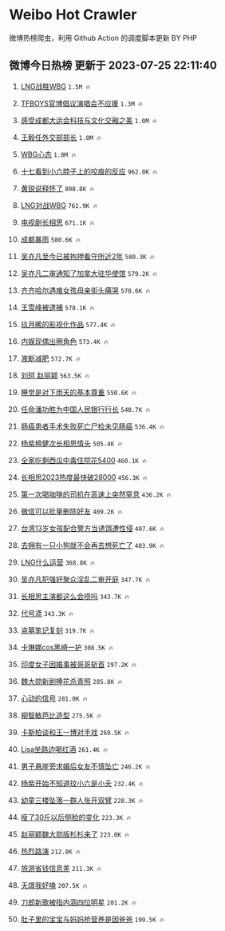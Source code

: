 # Weibo Hot Crawler 



微博热榜爬虫，利用 Github Action 的调度脚本更新 BY PHP 


## 微博今日热榜 更新于 2023-07-25 22:11:40 
1. [LNG战胜WBG](https://s.weibo.com/weibo?q=LNG%E6%88%98%E8%83%9CWBG&t=31&band_rank=1&Refer=top) `1.5M 🔥` 

1. [TFBOYS官博倡议演唱会不应援](https://s.weibo.com/weibo?q=%23TFBOYS%E5%AE%98%E5%8D%9A%E5%80%A1%E8%AE%AE%E6%BC%94%E5%94%B1%E4%BC%9A%E4%B8%8D%E5%BA%94%E6%8F%B4%23&t=31&band_rank=2&Refer=top) `1.3M 🔥` 

1. [感受成都大运会科技与文化交融之美](https://s.weibo.com/weibo?q=%23%E6%84%9F%E5%8F%97%E6%88%90%E9%83%BD%E5%A4%A7%E8%BF%90%E4%BC%9A%E7%A7%91%E6%8A%80%E4%B8%8E%E6%96%87%E5%8C%96%E4%BA%A4%E8%9E%8D%E4%B9%8B%E7%BE%8E%23&t=31&band_rank=3&Refer=top) `1.0M 🔥` 

1. [王毅任外交部部长](https://s.weibo.com/weibo?q=%23%E7%8E%8B%E6%AF%85%E4%BB%BB%E5%A4%96%E4%BA%A4%E9%83%A8%E9%83%A8%E9%95%BF%23&t=31&band_rank=4&Refer=top) `1.0M 🔥` 

1. [WBG心态](https://s.weibo.com/weibo?q=%23WBG%E5%BF%83%E6%80%81%23&t=31&band_rank=5&Refer=top) `1.0M 🔥` 

1. [十七看到小六脖子上的咬痕的反应](https://s.weibo.com/weibo?q=%23%E5%8D%81%E4%B8%83%E7%9C%8B%E5%88%B0%E5%B0%8F%E5%85%AD%E8%84%96%E5%AD%90%E4%B8%8A%E7%9A%84%E5%92%AC%E7%97%95%E7%9A%84%E5%8F%8D%E5%BA%94%23&t=31&band_rank=6&Refer=top) `962.0K 🔥` 

1. [黄锐说释怀了](https://s.weibo.com/weibo?q=%23%E9%BB%84%E9%94%90%E8%AF%B4%E9%87%8A%E6%80%80%E4%BA%86%23&t=31&band_rank=7&Refer=top) `808.8K 🔥` 

1. [LNG对战WBG](https://s.weibo.com/weibo?q=%23LNG%E5%AF%B9%E6%88%98WBG%23&t=31&band_rank=8&Refer=top) `761.9K 🔥` 

1. [电视剧长相思](https://s.weibo.com/weibo?q=%E7%94%B5%E8%A7%86%E5%89%A7%E9%95%BF%E7%9B%B8%E6%80%9D&t=31&band_rank=9&Refer=top) `671.1K 🔥` 

1. [成都暴雨](https://s.weibo.com/weibo?q=%E6%88%90%E9%83%BD%E6%9A%B4%E9%9B%A8&t=31&band_rank=10&Refer=top) `580.6K 🔥` 

1. [吴亦凡至今已被拘押看守所近2年](https://s.weibo.com/weibo?q=%23%E5%90%B4%E4%BA%A6%E5%87%A1%E8%87%B3%E4%BB%8A%E5%B7%B2%E8%A2%AB%E6%8B%98%E6%8A%BC%E7%9C%8B%E5%AE%88%E6%89%80%E8%BF%912%E5%B9%B4%23&t=31&band_rank=11&Refer=top) `580.3K 🔥` 

1. [吴亦凡二审通知了加拿大驻华使馆](https://s.weibo.com/weibo?q=%23%E5%90%B4%E4%BA%A6%E5%87%A1%E4%BA%8C%E5%AE%A1%E9%80%9A%E7%9F%A5%E4%BA%86%E5%8A%A0%E6%8B%BF%E5%A4%A7%E9%A9%BB%E5%8D%8E%E4%BD%BF%E9%A6%86%23&t=31&band_rank=12&Refer=top) `579.2K 🔥` 

1. [齐齐哈尔遇难女孩母亲街头痛哭](https://s.weibo.com/weibo?q=%23%E9%BD%90%E9%BD%90%E5%93%88%E5%B0%94%E9%81%87%E9%9A%BE%E5%A5%B3%E5%AD%A9%E6%AF%8D%E4%BA%B2%E8%A1%97%E5%A4%B4%E7%97%9B%E5%93%AD%23&t=31&band_rank=13&Refer=top) `578.6K 🔥` 

1. [王雪峰被逮捕](https://s.weibo.com/weibo?q=%23%E7%8E%8B%E9%9B%AA%E5%B3%B0%E8%A2%AB%E9%80%AE%E6%8D%95%23&t=31&band_rank=14&Refer=top) `578.1K 🔥` 

1. [玖月晞的影视化作品](https://s.weibo.com/weibo?q=%23%E7%8E%96%E6%9C%88%E6%99%9E%E7%9A%84%E5%BD%B1%E8%A7%86%E5%8C%96%E4%BD%9C%E5%93%81%23&t=31&band_rank=15&Refer=top) `577.4K 🔥` 

1. [内娱现偶出圈角色](https://s.weibo.com/weibo?q=%23%E5%86%85%E5%A8%B1%E7%8E%B0%E5%81%B6%E5%87%BA%E5%9C%88%E8%A7%92%E8%89%B2%23&t=31&band_rank=16&Refer=top) `573.4K 🔥` 

1. [液断减肥](https://s.weibo.com/weibo?q=%E6%B6%B2%E6%96%AD%E5%87%8F%E8%82%A5&t=31&band_rank=17&Refer=top) `572.7K 🔥` 

1. [刘珂 赵丽颖](https://s.weibo.com/weibo?q=%E5%88%98%E7%8F%82%20%E8%B5%B5%E4%B8%BD%E9%A2%96&t=31&band_rank=18&Refer=top) `563.5K 🔥` 

1. [睡觉是对下雨天的基本尊重](https://s.weibo.com/weibo?q=%23%E7%9D%A1%E8%A7%89%E6%98%AF%E5%AF%B9%E4%B8%8B%E9%9B%A8%E5%A4%A9%E7%9A%84%E5%9F%BA%E6%9C%AC%E5%B0%8A%E9%87%8D%23&t=31&band_rank=19&Refer=top) `550.6K 🔥` 

1. [任命潘功胜为中国人民银行行长](https://s.weibo.com/weibo?q=%23%E4%BB%BB%E5%91%BD%E6%BD%98%E5%8A%9F%E8%83%9C%E4%B8%BA%E4%B8%AD%E5%9B%BD%E4%BA%BA%E6%B0%91%E9%93%B6%E8%A1%8C%E8%A1%8C%E9%95%BF%23&t=31&band_rank=20&Refer=top) `540.7K 🔥` 

1. [肠癌患者手术失败死亡尸检未见肠癌](https://s.weibo.com/weibo?q=%23%E8%82%A0%E7%99%8C%E6%82%A3%E8%80%85%E6%89%8B%E6%9C%AF%E5%A4%B1%E8%B4%A5%E6%AD%BB%E4%BA%A1%E5%B0%B8%E6%A3%80%E6%9C%AA%E8%A7%81%E8%82%A0%E7%99%8C%23&t=31&band_rank=21&Refer=top) `536.4K 🔥` 

1. [杨紫檀健次长相思情头](https://s.weibo.com/weibo?q=%23%E6%9D%A8%E7%B4%AB%E6%AA%80%E5%81%A5%E6%AC%A1%E9%95%BF%E7%9B%B8%E6%80%9D%E6%83%85%E5%A4%B4%23&t=31&band_rank=22&Refer=top) `505.4K 🔥` 

1. [全家吃剩西瓜中毒住院花5400](https://s.weibo.com/weibo?q=%23%E5%85%A8%E5%AE%B6%E5%90%83%E5%89%A9%E8%A5%BF%E7%93%9C%E4%B8%AD%E6%AF%92%E4%BD%8F%E9%99%A2%E8%8A%B15400%23&t=31&band_rank=23&Refer=top) `460.1K 🔥` 

1. [长相思2023热度最快破28000](https://s.weibo.com/weibo?q=%23%E9%95%BF%E7%9B%B8%E6%80%9D2023%E7%83%AD%E5%BA%A6%E6%9C%80%E5%BF%AB%E7%A0%B428000%23&t=31&band_rank=24&Refer=top) `456.3K 🔥` 

1. [第一次喝咖啡的司机在高速上突然窒息](https://s.weibo.com/weibo?q=%23%E7%AC%AC%E4%B8%80%E6%AC%A1%E5%96%9D%E5%92%96%E5%95%A1%E7%9A%84%E5%8F%B8%E6%9C%BA%E5%9C%A8%E9%AB%98%E9%80%9F%E4%B8%8A%E7%AA%81%E7%84%B6%E7%AA%92%E6%81%AF%23&t=31&band_rank=25&Refer=top) `436.2K 🔥` 

1. [微信可以批量删除好友](https://s.weibo.com/weibo?q=%23%E5%BE%AE%E4%BF%A1%E5%8F%AF%E4%BB%A5%E6%89%B9%E9%87%8F%E5%88%A0%E9%99%A4%E5%A5%BD%E5%8F%8B%23&t=31&band_rank=26&Refer=top) `409.2K 🔥` 

1. [台湾13岁女孩配合警方当诱饵遭性侵](https://s.weibo.com/weibo?q=%23%E5%8F%B0%E6%B9%BE13%E5%B2%81%E5%A5%B3%E5%AD%A9%E9%85%8D%E5%90%88%E8%AD%A6%E6%96%B9%E5%BD%93%E8%AF%B1%E9%A5%B5%E9%81%AD%E6%80%A7%E4%BE%B5%23&t=31&band_rank=27&Refer=top) `407.6K 🔥` 

1. [去拥有一只小狗就不会再去想死亡了](https://s.weibo.com/weibo?q=%E5%8E%BB%E6%8B%A5%E6%9C%89%E4%B8%80%E5%8F%AA%E5%B0%8F%E7%8B%97%E5%B0%B1%E4%B8%8D%E4%BC%9A%E5%86%8D%E5%8E%BB%E6%83%B3%E6%AD%BB%E4%BA%A1%E4%BA%86&t=31&band_rank=28&Refer=top) `403.9K 🔥` 

1. [LNG什么运营](https://s.weibo.com/weibo?q=%23LNG%E4%BB%80%E4%B9%88%E8%BF%90%E8%90%A5%23&t=31&band_rank=29&Refer=top) `368.8K 🔥` 

1. [吴亦凡犯强奸聚众淫乱二审开庭](https://s.weibo.com/weibo?q=%23%E5%90%B4%E4%BA%A6%E5%87%A1%E7%8A%AF%E5%BC%BA%E5%A5%B8%E8%81%9A%E4%BC%97%E6%B7%AB%E4%B9%B1%E4%BA%8C%E5%AE%A1%E5%BC%80%E5%BA%AD%23&t=31&band_rank=30&Refer=top) `347.7K 🔥` 

1. [长相思主演都这么会唠吗](https://s.weibo.com/weibo?q=%23%E9%95%BF%E7%9B%B8%E6%80%9D%E4%B8%BB%E6%BC%94%E9%83%BD%E8%BF%99%E4%B9%88%E4%BC%9A%E5%94%A0%E5%90%97%23&t=31&band_rank=31&Refer=top) `343.7K 🔥` 

1. [代号鸢](https://s.weibo.com/weibo?q=%E4%BB%A3%E5%8F%B7%E9%B8%A2&t=31&band_rank=32&Refer=top) `343.3K 🔥` 

1. [盗墓笔记复刻](https://s.weibo.com/weibo?q=%E7%9B%97%E5%A2%93%E7%AC%94%E8%AE%B0%E5%A4%8D%E5%88%BB&t=31&band_rank=33&Refer=top) `319.7K 🔥` 

1. [卡琳娜cos黑崎一护](https://s.weibo.com/weibo?q=%23%E5%8D%A1%E7%90%B3%E5%A8%9Ccos%E9%BB%91%E5%B4%8E%E4%B8%80%E6%8A%A4%23&t=31&band_rank=34&Refer=top) `308.5K 🔥` 

1. [印度女子因婚事被哥哥斩首](https://s.weibo.com/weibo?q=%23%E5%8D%B0%E5%BA%A6%E5%A5%B3%E5%AD%90%E5%9B%A0%E5%A9%9A%E4%BA%8B%E8%A2%AB%E5%93%A5%E5%93%A5%E6%96%A9%E9%A6%96%23&t=31&band_rank=35&Refer=top) `297.2K 🔥` 

1. [魏大勋新剧捧花杀青照](https://s.weibo.com/weibo?q=%23%E9%AD%8F%E5%A4%A7%E5%8B%8B%E6%96%B0%E5%89%A7%E6%8D%A7%E8%8A%B1%E6%9D%80%E9%9D%92%E7%85%A7%23&t=31&band_rank=36&Refer=top) `285.8K 🔥` 

1. [心动的信号](https://s.weibo.com/weibo?q=%E5%BF%83%E5%8A%A8%E7%9A%84%E4%BF%A1%E5%8F%B7&t=31&band_rank=37&Refer=top) `281.0K 🔥` 

1. [柳智敏芭比造型](https://s.weibo.com/weibo?q=%23%E6%9F%B3%E6%99%BA%E6%95%8F%E8%8A%AD%E6%AF%94%E9%80%A0%E5%9E%8B%23&t=31&band_rank=38&Refer=top) `275.5K 🔥` 

1. [卡斯柏谈和王一博对手戏](https://s.weibo.com/weibo?q=%23%E5%8D%A1%E6%96%AF%E6%9F%8F%E8%B0%88%E5%92%8C%E7%8E%8B%E4%B8%80%E5%8D%9A%E5%AF%B9%E6%89%8B%E6%88%8F%23&t=31&band_rank=39&Refer=top) `269.5K 🔥` 

1. [Lisa坐路边喝红酒](https://s.weibo.com/weibo?q=%23Lisa%E5%9D%90%E8%B7%AF%E8%BE%B9%E5%96%9D%E7%BA%A2%E9%85%92%23&t=31&band_rank=40&Refer=top) `261.4K 🔥` 

1. [男子悬崖旁求婚后女友不慎坠亡](https://s.weibo.com/weibo?q=%23%E7%94%B7%E5%AD%90%E6%82%AC%E5%B4%96%E6%97%81%E6%B1%82%E5%A9%9A%E5%90%8E%E5%A5%B3%E5%8F%8B%E4%B8%8D%E6%85%8E%E5%9D%A0%E4%BA%A1%23&t=31&band_rank=41&Refer=top) `246.2K 🔥` 

1. [杨紫开始不知道玟小六是小夭](https://s.weibo.com/weibo?q=%23%E6%9D%A8%E7%B4%AB%E5%BC%80%E5%A7%8B%E4%B8%8D%E7%9F%A5%E9%81%93%E7%8E%9F%E5%B0%8F%E5%85%AD%E6%98%AF%E5%B0%8F%E5%A4%AD%23&t=31&band_rank=42&Refer=top) `232.4K 🔥` 

1. [幼童三楼坠落一群人张开双臂](https://s.weibo.com/weibo?q=%23%E5%B9%BC%E7%AB%A5%E4%B8%89%E6%A5%BC%E5%9D%A0%E8%90%BD%E4%B8%80%E7%BE%A4%E4%BA%BA%E5%BC%A0%E5%BC%80%E5%8F%8C%E8%87%82%23&t=31&band_rank=43&Refer=top) `228.3K 🔥` 

1. [瘦了30斤以后侧脸的变化](https://s.weibo.com/weibo?q=%23%E7%98%A6%E4%BA%8630%E6%96%A4%E4%BB%A5%E5%90%8E%E4%BE%A7%E8%84%B8%E7%9A%84%E5%8F%98%E5%8C%96%23&t=31&band_rank=44&Refer=top) `223.3K 🔥` 

1. [赵丽颖魏大勋版杉杉来了](https://s.weibo.com/weibo?q=%23%E8%B5%B5%E4%B8%BD%E9%A2%96%E9%AD%8F%E5%A4%A7%E5%8B%8B%E7%89%88%E6%9D%89%E6%9D%89%E6%9D%A5%E4%BA%86%23&t=31&band_rank=45&Refer=top) `223.0K 🔥` 

1. [热烈路演](https://s.weibo.com/weibo?q=%E7%83%AD%E7%83%88%E8%B7%AF%E6%BC%94&t=31&band_rank=46&Refer=top) `212.8K 🔥` 

1. [旅游省钱信息差](https://s.weibo.com/weibo?q=%E6%97%85%E6%B8%B8%E7%9C%81%E9%92%B1%E4%BF%A1%E6%81%AF%E5%B7%AE&t=31&band_rank=47&Refer=top) `211.3K 🔥` 

1. [夭璟我好嗑](https://s.weibo.com/weibo?q=%E5%A4%AD%E7%92%9F%E6%88%91%E5%A5%BD%E5%97%91&t=31&band_rank=48&Refer=top) `207.5K 🔥` 

1. [刀郎新歌被指内涵四位明星](https://s.weibo.com/weibo?q=%23%E5%88%80%E9%83%8E%E6%96%B0%E6%AD%8C%E8%A2%AB%E6%8C%87%E5%86%85%E6%B6%B5%E5%9B%9B%E4%BD%8D%E6%98%8E%E6%98%9F%23&t=31&band_rank=49&Refer=top) `201.2K 🔥` 

1. [肚子里的宝宝与妈妈抢营养是因爸爸](https://s.weibo.com/weibo?q=%23%E8%82%9A%E5%AD%90%E9%87%8C%E7%9A%84%E5%AE%9D%E5%AE%9D%E4%B8%8E%E5%A6%88%E5%A6%88%E6%8A%A2%E8%90%A5%E5%85%BB%E6%98%AF%E5%9B%A0%E7%88%B8%E7%88%B8%23&t=31&band_rank=50&Refer=top) `199.5K 🔥` 

